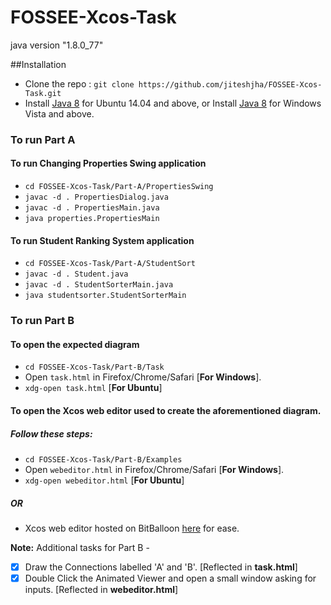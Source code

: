 # FOSSEE-Xcos-Task

java version "1.8.0_77"


##Installation
* Clone the repo : `git clone https://github.com/jiteshjha/FOSSEE-Xcos-Task.git`
* Install [Java 8](http://askubuntu.com/questions/521145/how-to-install-oracle-java-on-ubuntu-14-04) for Ubuntu 14.04 and above, or
Install [Java 8](https://java.com/en/download/help/windows_manual_download.xml) for Windows Vista and above.

### To run Part A
#### To run Changing Properties Swing application
* `cd FOSSEE-Xcos-Task/Part-A/PropertiesSwing`
* `javac -d . PropertiesDialog.java`
* `javac -d . PropertiesMain.java`
* `java properties.PropertiesMain`

#### To run Student Ranking System application
* `cd FOSSEE-Xcos-Task/Part-A/StudentSort`
* `javac -d . Student.java`
* `javac -d . StudentSorterMain.java`
* `java studentsorter.StudentSorterMain`

### To run Part B

#### To open the expected diagram
* `cd FOSSEE-Xcos-Task/Part-B/Task`
* Open `task.html` in Firefox/Chrome/Safari [**For Windows**].
* `xdg-open task.html` [**For Ubuntu**]

#### To open the Xcos web editor used to create the aforementioned diagram.
##### Follow these steps:
* `cd FOSSEE-Xcos-Task/Part-B/Examples`
* Open `webeditor.html` in Firefox/Chrome/Safari [**For Windows**].
* `xdg-open webeditor.html` [**For Ubuntu**]

##### OR

* Xcos web editor hosted on BitBalloon [here](https://xcos-web-editor.bitballoon.com) for ease.

**Note:**
Additional tasks for Part B -
- [X] Draw the Connections labelled 'A' and 'B'. [Reflected in **task.html**]
- [x] Double Click the Animated Viewer and open a small window asking for inputs. [Reflected in **webeditor.html**]
